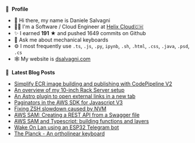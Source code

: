 👀 &nbsp;**Profile**
- 👋 Hi there, my name is Daniele Salvagni
- 👨‍💻 I'm a Software / Cloud Engineer at [Helix Cloud🇨🇭](https://www.helixcloud.ch/)
- ✨ I earned **191** ★ and pushed 1649 commits on Github
- 💬 Ask me about mechanical keyboards
- ⚙️ I most frequently use `.ts`, `.js`, `.py`, `ipynb`, `.sh`, `.html`, `.css`, `.java`, `.psd`, `.cs`
- 🕸️ My website is [dsalvagni.com](https://dsalvagni.com)

📕 &nbsp;**Latest Blog Posts**
- [Simplify ECR image building and publishing with CodePipeline V2](https://dsalvagni.com/b/simplify-ecr-image-building-and-publishing-with-codepipeline/)
- [An overview of my 10-inch Rack Server setup](https://dsalvagni.com/b/an-overview-of-my-10-inch-rack-server-setup/)
- [An Astro plugin to open external links in a new tab](https://dsalvagni.com/b/astro-plugin-open-external-links-in-new-tab/)
- [Paginators in the AWS SDK for Javascript V3](https://dsalvagni.com/b/paginators-in-the-aws-sdk-for-javascript-v3/)
- [Fixing ZSH slowdown caused by NVM](https://dsalvagni.com/b/fixing-zsh-slowdown-caused-by-nvm)
- [AWS SAM: Creating a REST API from a Swagger file](https://dsalvagni.com/b/aws-sam-rest-api-from-swagger-file)
- [AWS SAM and Typescript: building functions and layers](https://dsalvagni.com/b/aws-sam-and-typescript-building-functions-and-layers)
- [Wake On Lan using an ESP32 Telegram bot](https://dsalvagni.com/b/embedded-telegram-bot-for-wake-on-lan-pc)
- [The Planck - An ortholinear keyboard](https://dsalvagni.com/b/the-planck-an-ortholinear-keyboard)
